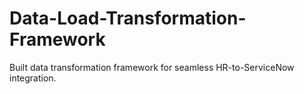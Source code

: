 # Data-Load-Transformation-Framework
Built data transformation framework for seamless HR-to-ServiceNow integration.
